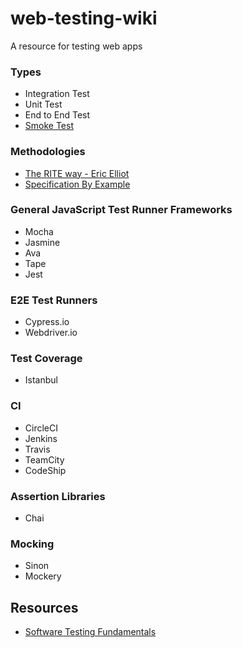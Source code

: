 # web-testing-wiki
A resource for testing web apps

### Types
- Integration Test
- Unit Test
- End to End Test
- [Smoke Test](http://softwaretestingfundamentals.com/smoke-testing/)

### Methodologies
- [The RITE way - Eric Elliot](https://medium.com/javascript-scene/tdd-the-rite-way-53c9b46f45e3)
- [Specification By Example](https://en.wikipedia.org/wiki/Specification_by_example)

### General JavaScript Test Runner Frameworks
- Mocha
- Jasmine
- Ava
- Tape
- Jest

### E2E Test Runners
- Cypress.io
- Webdriver.io

### Test Coverage
- Istanbul

### CI
- CircleCI
- Jenkins
- Travis
- TeamCity
- CodeShip

### Assertion Libraries
- Chai

### Mocking
- Sinon
- Mockery

## Resources
- [Software Testing Fundamentals](http://softwaretestingfundamentals.com/regression-testing/)
